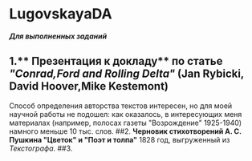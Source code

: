 # LugovskayaDA
***Для выполненных заданий***
## 1.** Презентация к докладу** по статье *"Conrad,Ford and Rolling Delta"* (Jan Rybicki, David Hoover,Mike Kestemont)
Способ определения авторства текстов интересен, но для моей научной работы не подошел: как оказалось, в интересующих меня материалах (например, полосах газеты "Возрождение" 1925-1940) намного меньше 10 тыс. слов.
##2. **Черновик стихотворений А. С. Пушкина "Цветок" и "Поэт и толпа"** 1828 год, выгруженный из *Текстографа*.
##3. 

